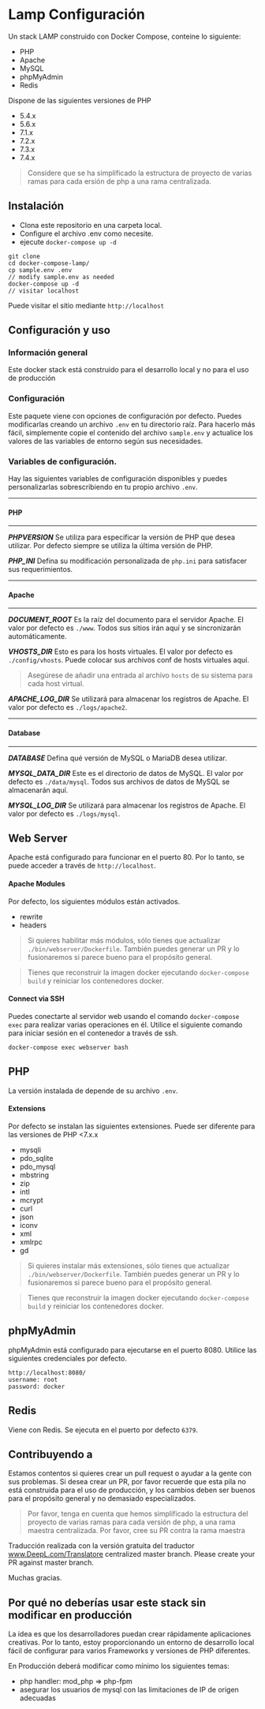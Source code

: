 # Lamp Configuración
Un stack LAMP construido con Docker Compose, conteine lo siguiente:
* PHP
* Apache
* MySQL
* phpMyAdmin
* Redis


Dispone de las siguientes versiones de PHP
* 5.4.x
* 5.6.x
* 7.1.x
* 7.2.x
* 7.3.x
* 7.4.x

> Considere que se ha simplificado la estructura de proyecto de varias ramas para cada ersión de php a una rama centralizada.

##  Instalación
* Clona este repositorio en una carpeta local.
* Configure el archivo .env como necesite.
* ejecute ```docker-compose up -d```


```shell
git clone
cd docker-compose-lamp/
cp sample.env .env
// modify sample.env as needed
docker-compose up -d
// visitar localhost
```
Puede visitar el sitio mediante `http://localhost`

##  Configuración y uso

### Información general
Este docker stack está construido para el desarrollo local y no para el uso de producción

### Configuración
Este paquete viene con opciones de configuración por defecto. Puedes modificarlas creando un archivo `.env` en tu directorio raíz.
Para hacerlo más fácil, simplemente copie el contenido del archivo `sample.env` y actualice los valores de las variables de entorno según sus necesidades.

### Variables de configuración.
Hay las siguientes variables de configuración disponibles y puedes personalizarlas sobrescribiendo en tu propio archivo `.env`.


---
#### PHP
---
_**PHPVERSION**_
Se utiliza para especificar la versión de PHP que desea utilizar. Por defecto siempre se utiliza la última versión de PHP. 

_**PHP_INI**_
Defina su modificación personalizada de `php.ini` para satisfacer sus requerimientos. 

---
#### Apache 
---

_**DOCUMENT_ROOT**_
Es la raíz del documento para el servidor Apache. El valor por defecto es `./www`. Todos sus sitios irán aquí y se sincronizarán automáticamente.

_**VHOSTS_DIR**_
Esto es para los hosts virtuales. El valor por defecto es `./config/vhosts`. Puede colocar sus archivos conf de hosts virtuales aquí.

> Asegúrese de añadir una entrada al archivo `hosts` de su sistema para cada host virtual.

_**APACHE_LOG_DIR**_
Se utilizará para almacenar los registros de Apache. El valor por defecto es `./logs/apache2`.

---
#### Database
---

_**DATABASE**_
Defina qué versión de MySQL o MariaDB desea utilizar. 

_**MYSQL_DATA_DIR**_
Este es el directorio de datos de MySQL. El valor por defecto es `./data/mysql`. Todos sus archivos de datos de MySQL se almacenarán aquí.

_**MYSQL_LOG_DIR**_
Se utilizará para almacenar los registros de Apache. El valor por defecto es `./logs/mysql`.

## Web Server
Apache está configurado para funcionar en el puerto 80. Por lo tanto, se puede acceder a través de `http://localhost`.

#### Apache Modules
Por defecto, los siguientes módulos están activados.
* rewrite
* headers
> Si quieres habilitar más módulos, sólo tienes que actualizar `./bin/webserver/Dockerfile`. También puedes generar un PR y lo fusionaremos si parece bueno para el propósito general.

> Tienes que reconstruir la imagen docker ejecutando `docker-compose build` y reiniciar los contenedores docker.

#### Connect via SSH
Puedes conectarte al servidor web usando el comando `docker-compose exec` para realizar varias operaciones en él. Utilice el siguiente comando para iniciar sesión en el contenedor a través de ssh.

```shell
docker-compose exec webserver bash
```

## PHP
La versión instalada de depende de su archivo `.env`. 
#### Extensions
Por defecto se instalan las siguientes extensiones. 
Puede ser diferente para las versiones de PHP <7.x.x
* mysqli
* pdo_sqlite
* pdo_mysql
* mbstring
* zip
* intl
* mcrypt
* curl
* json
* iconv
* xml
* xmlrpc
* gd

> Si quieres instalar más extensiones, sólo tienes que actualizar `./bin/webserver/Dockerfile`. También puedes generar un PR y lo fusionaremos si parece bueno para el propósito general.

> Tienes que reconstruir la imagen docker ejecutando `docker-compose build` y reiniciar los contenedores docker.

## phpMyAdmin

phpMyAdmin está configurado para ejecutarse en el puerto 8080. Utilice las siguientes credenciales por defecto.
```
http://localhost:8080/  
username: root  
password: docker
```

## Redis

Viene con Redis. Se ejecuta en el puerto por defecto `6379`.

## Contribuyendo a
Estamos contentos si quieres crear un pull request o ayudar a la gente con sus problemas. Si desea crear un PR, por favor recuerde que esta pila no está construida para el uso de producción, y los cambios deben ser buenos para el propósito general y no demasiado especializados.

> Por favor, tenga en cuenta que hemos simplificado la estructura del proyecto de varias ramas para cada versión de php, a una rama maestra centralizada.  Por favor, cree su PR contra la rama maestra

Traducción realizada con la versión gratuita del traductor www.DeepL.com/Translatore centralized master branch.  Please create your PR against master branch. 

Muchas gracias. 

## Por qué no deberías usar este stack sin modificar en producción
La idea es que los desarrolladores puedan crear rápidamente aplicaciones creativas. Por lo tanto, estoy proporcionando un entorno de desarrollo local fácil de configurar para varios Frameworks y versiones de PHP diferentes.

En Producción deberá modificar como mínimo los siguientes temas:
* php handler: mod_php => php-fpm
* asegurar los usuarios de mysql con las limitaciones de IP de origen adecuadas